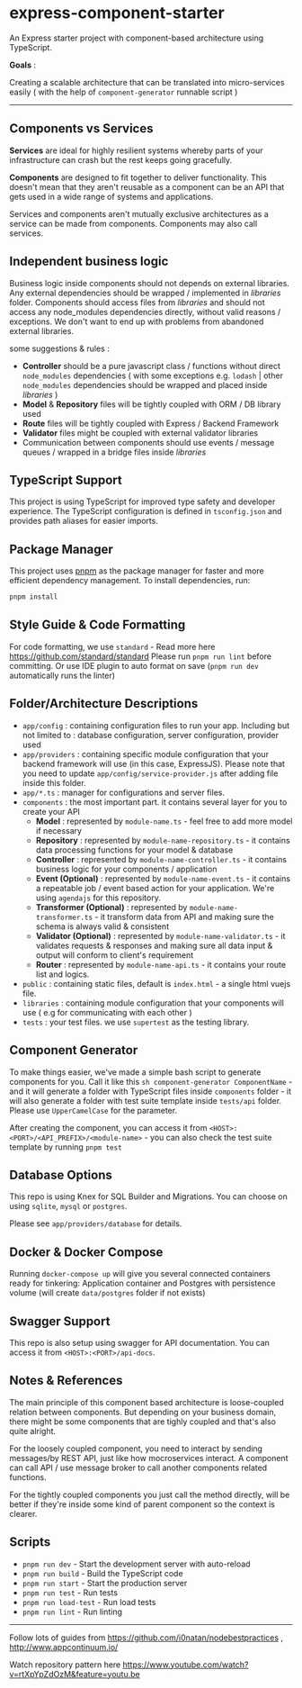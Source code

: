 # express-component-starter
An Express starter project with component-based architecture using TypeScript.

**Goals** : 

Creating a scalable architecture that can be translated into micro-services easily ( with the help of `component-generator` runnable script )

---

## Components vs Services

**Services** are ideal for highly resilient systems whereby parts of your infrastructure can crash but the rest keeps going gracefully.

**Components** are designed to fit together to deliver functionality. This doesn't mean that they aren't reusable as a component can be an API that gets used in a wide range of systems and applications.

Services and components aren't mutually exclusive architectures as a service can be made from components. Components may also call services.

## Independent business logic

Business logic inside components should not depends on external libraries. Any external dependencies should be wrapped / implemented in *libraries* folder. Components should access files from *libraries* and should not access any node_modules dependencies directly, without valid reasons / exceptions. We don't want to end up with problems from abandoned external libraries.

some suggestions & rules :
- **Controller** should be a pure javascript class / functions without direct `node_modules` dependencies ( with some exceptions e.g. `lodash` | other `node_modules` dependencies should be wrapped and placed inside *libraries* )
- **Model** & **Repository** files will be tightly coupled with ORM / DB library used
- **Route** files will be tightly coupled with Express / Backend Framework
- **Validator** files might be coupled with external validator libraries
- Communication between components should use events / message queues / wrapped in a bridge files inside *libraries*


## TypeScript Support

This project is using TypeScript for improved type safety and developer experience. The TypeScript configuration is defined in `tsconfig.json` and provides path aliases for easier imports.

## Package Manager

This project uses [pnpm](https://pnpm.io/) as the package manager for faster and more efficient dependency management. To install dependencies, run:

```bash
pnpm install
```

## Style Guide & Code Formatting

For code formatting, we use `standard` - Read more here https://github.com/standard/standard 
Please run `pnpm run lint` before committing. Or use IDE plugin to auto format on save (`pnpm run dev` automatically runs the linter)

## Folder/Architecture Descriptions

- `app/config` : containing configuration files to run your app. Including but not limited to : database configuration, server configuration, provider used
- `app/providers` : containing specific module configuration that your backend framework will use (in this case, ExpressJS). Please note that you need to update `app/config/service-provider.js` after adding file inside this folder.
- `app/*.ts` : manager for configurations and server files.
- `components` : the most important part. it contains several layer for you to create your API
    - **Model** : represented by `module-name.ts` - feel free to add more model if necessary
    - **Repository** : represented by `module-name-repository.ts` - it contains data processing functions for your model & database
    - **Controller** : represented by `module-name-controller.ts` - it contains business logic for your components / application
    - **Event (Optional)** : represented by `module-name-event.ts` - it contains a repeatable job / event based action for your application. We're using `agendajs` for this repository.
    - **Transformer (Optional)** : represented by `module-name-transformer.ts` - it transform data from API and making sure the schema is always valid & consistent
    - **Validator (Optional)** : represented by `module-name-validator.ts` - it validates requests & responses and making sure all data input & output will conform to client's requirement
    - **Router** : represented by `module-name-api.ts` - it contains your route list and logics.
- `public` : containing static files, default is `index.html` -  a single html vuejs file.
- `libraries` : containing module configuration that your components will use ( e.g for communicating with each other )
- `tests` : your test files. we use `supertest` as the testing library.

## Component Generator

To make things easier, we've made a simple bash script to generate components for you. Call it like this `sh component-generator ComponentName` - and it will generate a folder with TypeScript files inside `components` folder - it will also generate a folder with test suite template inside `tests/api` folder. Please use `UpperCamelCase` for the parameter.

After creating the component, you can access it from `<HOST>:<PORT>/<API_PREFIX>/<module-name>` - you can also check the test suite template by running `pnpm test`

## Database Options

This repo is using Knex for SQL Builder and Migrations. You can choose on using `sqlite`, `mysql` or `postgres`.

Please see `app/providers/database` for details.

## Docker & Docker Compose

Running `docker-compose up` will give you several connected containers ready for tinkering: Application container and Postgres with persistence volume (will create `data/postgres` folder if not exists)

## Swagger Support

This repo is also setup using swagger for API documentation. You can access it from `<HOST>:<PORT>/api-docs`.

## Notes & References

The main principle of this component based architecture is loose-coupled relation between components. But depending on your business domain, there might be some components that are tighly coupled and that's also quite alright.

For the loosely coupled component, you need to interact by sending messages/by REST API, just like how mocroservices interact. A component can call API / use message broker to call another components related functions.

For the tightly coupled components you just call the method directly, will be better if they're inside some kind of parent component so the context is clearer.

## Scripts

- `pnpm run dev` - Start the development server with auto-reload
- `pnpm run build` - Build the TypeScript code
- `pnpm run start` - Start the production server
- `pnpm run test` - Run tests
- `pnpm run load-test` - Run load tests
- `pnpm run lint` - Run linting

---
Follow lots of guides from https://github.com/i0natan/nodebestpractices , http://www.appcontinuum.io/

Watch repository pattern here https://www.youtube.com/watch?v=rtXpYpZdOzM&feature=youtu.be
